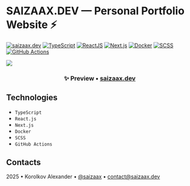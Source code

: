 # SAIZAAX.DEV — Personal Portfolio Website ⚡

[![saizaax.dev](https://img.shields.io/website?down_message=offline&label=saizaax.dev&up_message=online&url=https%3A%2F%2Fsaizaax.dev%2F)](https://saizaax.dev/)
[![TypeScript](https://img.shields.io/badge/TypeScript-3077C6?logo=typescript&logoColor=white)](https://www.typescriptlang.org/)
[![ReactJS](https://img.shields.io/badge/React.js-282C34?logo=react&logoColor=white)](https://reactjs.org/)
[![Next.js](https://img.shields.io/badge/Next.js-000000?logo=nextdotjs)](https://nextjs.org/)
[![Docker](https://img.shields.io/badge/Docker-%230db7ed.svg?logo=docker&logoColor=white)](https://www.docker.com/)
[![SCSS](https://img.shields.io/badge/SCSS-CC6699?logo=sass&logoColor=white)](https://sass-lang.com/)
[![GitHub Actions](https://img.shields.io/badge/GitHub%20Actions-2088FF?logo=githubactions&logoColor=white)](https://github.com/features/actions)

![](preview.png)

<h3 align="center">
✨ Preview • <a href="https://saizaax.dev/">saizaax.dev</a>
</h3>

## Technologies

- `TypeScript`
- `React.js`
- `Next.js`
- `Docker`
- `SCSS`
- `GitHub Actions`

## Contacts

2025 • Korolkov Alexander • [@saizaax](https://t.me/saizaax) • [contact@saizaax.dev](mailto:contact@saizaax.dev)

